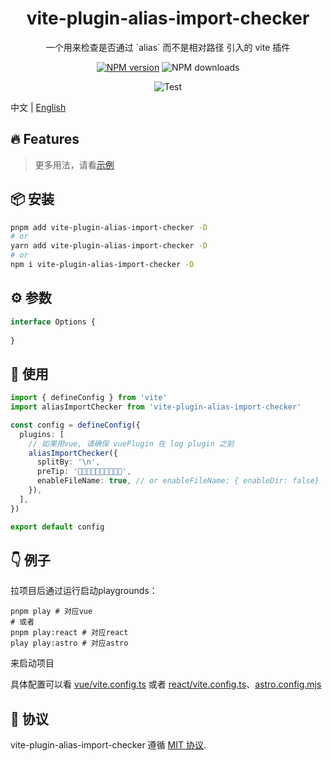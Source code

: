 
<p align="center">
<h1 align="center">vite-plugin-alias-import-checker</h1>
</p>

<div align="center">
  一个用来检查是否通过 `alias` 而不是相对路径 引入的 vite 插件

[![NPM version][npm-image]][npm-url] ![NPM downloads][download-image]

![Test][test-badge] 

<!-- ![codecov][codecov-badge] -->


[npm-image]: https://img.shields.io/npm/v/vite-plugin-alias-import-checker.svg?style=flat-square
[npm-url]: http://npmjs.org/package/vite-plugin-alias-import-checker


[download-image]: https://img.shields.io/npm/dm/vite-plugin-alias-import-checker.svg?style=flat-square



[test-badge]: https://github.com/baozouai/vite-plugin-alias-import-checker/actions/workflows/ci.yml/badge.svg

[codecov-badge]: https://codecov.io/github/baozouai/plugin-vite-plugin-alias-import-checker/branch/master/graph/badge.svg


</div>

中文 | [English](./README.md)

## 🔥 Features


> 更多用法，请看[示例](#-例子)

## 📦  安装

```sh
pnpm add vite-plugin-alias-import-checker -D
# or
yarn add vite-plugin-alias-import-checker -D
# or
npm i vite-plugin-alias-import-checker -D
```
## ⚙️ 参数

```ts
interface Options {
  
}
```

 ## 🔨 使用

```ts
import { defineConfig } from 'vite'
import aliasImportChecker from 'vite-plugin-alias-import-checker'

const config = defineConfig({
  plugins: [
    // 如果用vue, 请确保 vuePlugin 在 log plugin 之前
    aliasImportChecker({
      splitBy: '\n',
      preTip: '🐖🐖🐖🐖🐖🐖🐖🐖🐖🐖',
      enableFileName: true, // or enableFileName: { enableDir: false}
    }),
  ],
})

export default config

```

## 👇 例子

拉项目后通过运行启动playgrounds：
```shell
pnpm play # 对应vue
# 或者
pnpm play:react # 对应react
play play:astro # 对应astro
```

来启动项目

具体配置可以看 [vue/vite.config.ts](./playgrounds/vue/vite.config.ts) 或者 [react/vite.config.ts](./playgrounds/react/vite.config.ts)、[astro.config.mjs](./playgrounds/astro/astro.config.mjs)



## 📄 协议

vite-plugin-alias-import-checker 遵循 [MIT 协议](./LICENSE).